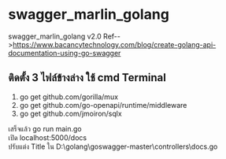 # swagger_marlin_golang
swagger_marlin_golang v2.0
Ref-->https://www.bacancytechnology.com/blog/create-golang-api-documentation-using-go-swagger
<h2>ติดตั้ง 3 ไฟล์ข้างล่าง  ใช้ cmd Terminal </h2>
  <ol>
    <li> go get github.com/gorilla/mux</li>
    <li> go get github.com/go-openapi/runtime/middleware</li>
    <li>go get github.com/jmoiron/sqlx</li>
  </ol>
 เสร็จแล้ว  go run main.go <br>
 เปิด localhost:5000/docs  <br>
 ปรับแต่ง Title ใน  D:\golang\goswagger-master\controllers\docs.go
 
    
    
